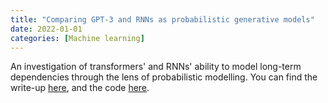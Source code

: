 ```yaml
---
title: "Comparing GPT-3 and RNNs as probabilistic generative models"
date: 2022-01-01
categories: [Machine learning]
---
```


An investigation of transformers' and RNNs' ability to model long-term dependencies through the lens of probabilistic modelling. You can find the write-up [here](../../assets/gpt3rnn.pdf), and the code [here](https://github.com/inwaves/prob-models).
